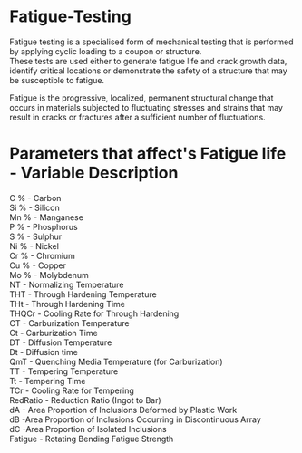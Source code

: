 # Fatigue-Testing

Fatigue testing is a specialised form of mechanical testing that is performed by applying cyclic loading to a coupon or structure.           
These tests are used either to generate fatigue life and crack growth data, identify critical locations or demonstrate the safety of a structure that may be susceptible to fatigue.

Fatigue is the progressive, localized, permanent structural change that occurs in materials subjected to fluctuating stresses and strains that may result in cracks or fractures after a sufficient number of fluctuations.

# Parameters that affect's Fatigue life - Variable Description
C % - Carbon                 
Si % - Silicon           
Mn % - Manganese                       
P % - Phosphorus                     
S % - Sulphur                 
Ni % - Nickel                 
Cr % - Chromium             
Cu % - Copper               
Mo % - Molybdenum                
NT - Normalizing Temperature             
THT - Through Hardening Temperature          
THt - Through Hardening Time                        
THQCr - Cooling Rate for Through Hardening                  
CT - Carburization Temperature                    
Ct - Carburization Time                  
DT - Diffusion Temperature                     
Dt - Diffusion time                                            
QmT - Quenching Media Temperature (for Carburization)                  
TT - Tempering Temperature                   
Tt - Tempering Time                       
TCr - Cooling Rate for Tempering                 
RedRatio - Reduction Ratio (Ingot to Bar)                             
dA - Area Proportion of Inclusions Deformed by Plastic Work                  
dB -Area Proportion of Inclusions Occurring in Discontinuous Array                 
dC -Area Proportion of Isolated Inclusions                
Fatigue - Rotating Bending Fatigue Strength                
